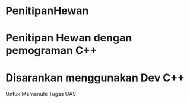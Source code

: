# PenitipanHewan
Penitipan Hewan dengan pemograman C++
=====================================
Disarankan menggunakan Dev C++
=====================================
Untuk Memenuhi Tugas UAS
